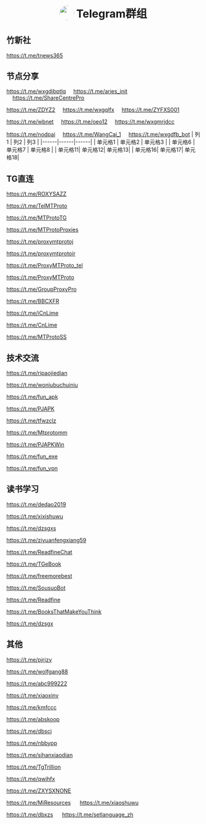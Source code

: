 <h1 align="center">
<sub>
<img src="https://github.com/aa1555/aa1555/blob/main/Misc/telegram%20logo.jpg" height="38" width="38" style="border-radius: 50%">
</sub>
Telegram群组
</h1>

## 竹新社 

https://t.me/tnews365

## 节点分享

https://t.me/wxgdjbptlq &nbsp;&nbsp;&nbsp;&nbsp;https://t.me/aries_init &nbsp;&nbsp;&nbsp;&nbsp;https://t.me/ShareCentrePro

https://t.me/ZDYZ2 &nbsp;&nbsp;&nbsp;&nbsp;https://t.me/wxgqlfx &nbsp;&nbsp;&nbsp;&nbsp;https://t.me/ZYFXS001

https://t.me/wbnet &nbsp;&nbsp;&nbsp;&nbsp;https://t.me/oeo12 &nbsp;&nbsp;&nbsp;&nbsp;https://t.me/wxgmrjdcc

https://t.me/nodpai &nbsp;&nbsp;&nbsp;&nbsp;https://t.me/WangCai_1 &nbsp;&nbsp;&nbsp;&nbsp;https://t.me/wxgdfb_bot
| 列1 | 列2 | 列3 |
|------|------|------|
| 单元格1 | 单元格2 | 单元格3 | 
| 单元格6 | 单元格7 | 单元格8 | 
| 单元格11| 单元格12| 单元格13| 
| 单元格16| 单元格17| 单元格18|

## TG直连

https://t.me/ROXYSAZZ

https://t.me/TelMTProto

https://t.me/MTProtoTG

https://t.me/MTProtoProxies

https://t.me/proxymtprotoj

https://t.me/proxymtprotoir

https://t.me/ProxyMTProto_tel

https://t.me/ProxyMTProto

https://t.me/GroupProxyPro

https://t.me/BBCXFR

https://t.me/iCnLime

https://t.me/CnLime

https://t.me/MTProtoSS

## 技术交流

https://t.me/ripaojiedian

https://t.me/woniubuchuiniu

https://t.me/fun_apk

https://t.me/PJAPK

https://t.me/tfwzclz

https://t.me/Mtprotomm

https://t.me/PJAPKWin

https://t.me/fun_exe

https://t.me/fun_vpn

## 读书学习

https://t.me/dedao2019

https://t.me/xixishuwu

https://t.me/dzsgxs

https://t.me/ziyuanfengxiang59

https://t.me/ReadfineChat

https://t.me/TGeBook	

https://t.me/freemorebest

https://t.me/SousuoBot

https://t.me/Readfine

https://t.me/BooksThatMakeYouThink

https://t.me/dzsgx

## 其他

https://t.me/pjrjzy

https://t.me/wolfgang88

https://t.me/abc999222

https://t.me/xiaoxinv

https://t.me/kmfccc

https://t.me/abskoop

https://t.me/dbscj

https://t.me/nbbypp

https://t.me/sihanxiaodian

https://t.me/TgTrillion

https://t.me/qwjhfx

https://t.me/ZXYSXNONE

https://t.me/MiResources &nbsp;&nbsp;&nbsp;&nbsp; https://t.me/xiaoshuwu

https://t.me/dbxzs     &nbsp;&nbsp;&nbsp;&nbsp;       https://t.me/setlanguage_zh

